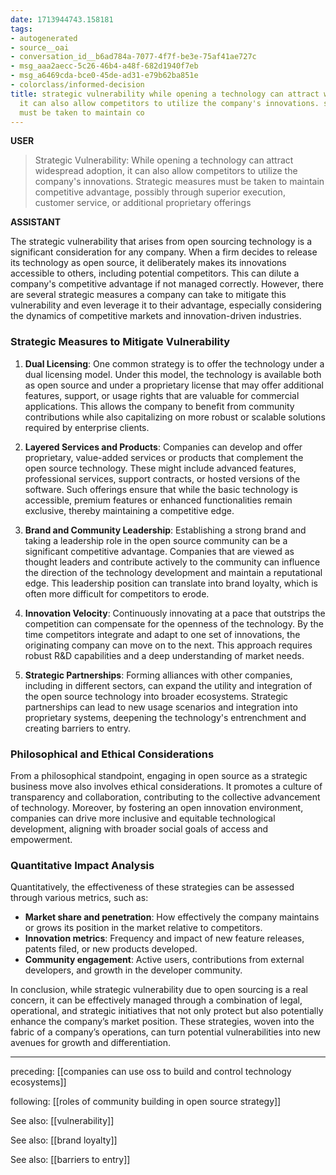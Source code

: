 ```yaml
---
date: 1713944743.158181
tags:
- autogenerated
- source__oai
- conversation_id__b6ad784a-7077-4f7f-be3e-75af41ae727c
- msg_aaa2aecc-5c26-46b4-a48f-682d1940f7eb
- msg_a6469cda-bce0-45de-ad31-e79b62ba851e
- colorclass/informed-decision
title: strategic vulnerability while opening a technology can attract widespread adoption,
  it can also allow competitors to utilize the company's innovations. strategic measures
  must be taken to maintain co
---
```


**USER**

> Strategic Vulnerability: While opening a technology can attract widespread adoption, it can also allow competitors to utilize the company's innovations. Strategic measures must be taken to maintain competitive advantage, possibly through superior execution, customer service, or additional proprietary offerings


**ASSISTANT**

The strategic vulnerability that arises from open sourcing technology is a significant consideration for any company. When a firm decides to release its technology as open source, it deliberately makes its innovations accessible to others, including potential competitors. This can dilute a company's competitive advantage if not managed correctly. However, there are several strategic measures a company can take to mitigate this vulnerability and even leverage it to their advantage, especially considering the dynamics of competitive markets and innovation-driven industries.

### Strategic Measures to Mitigate Vulnerability

1. **Dual Licensing**: One common strategy is to offer the technology under a dual licensing model. Under this model, the technology is available both as open source and under a proprietary license that may offer additional features, support, or usage rights that are valuable for commercial applications. This allows the company to benefit from community contributions while also capitalizing on more robust or scalable solutions required by enterprise clients.

2. **Layered Services and Products**: Companies can develop and offer proprietary, value-added services or products that complement the open source technology. These might include advanced features, professional services, support contracts, or hosted versions of the software. Such offerings ensure that while the basic technology is accessible, premium features or enhanced functionalities remain exclusive, thereby maintaining a competitive edge.

3. **Brand and Community Leadership**: Establishing a strong brand and taking a leadership role in the open source community can be a significant competitive advantage. Companies that are viewed as thought leaders and contribute actively to the community can influence the direction of the technology development and maintain a reputational edge. This leadership position can translate into brand loyalty, which is often more difficult for competitors to erode.

4. **Innovation Velocity**: Continuously innovating at a pace that outstrips the competition can compensate for the openness of the technology. By the time competitors integrate and adapt to one set of innovations, the originating company can move on to the next. This approach requires robust R&D capabilities and a deep understanding of market needs.

5. **Strategic Partnerships**: Forming alliances with other companies, including in different sectors, can expand the utility and integration of the open source technology into broader ecosystems. Strategic partnerships can lead to new usage scenarios and integration into proprietary systems, deepening the technology's entrenchment and creating barriers to entry.

### Philosophical and Ethical Considerations

From a philosophical standpoint, engaging in open source as a strategic business move also involves ethical considerations. It promotes a culture of transparency and collaboration, contributing to the collective advancement of technology. Moreover, by fostering an open innovation environment, companies can drive more inclusive and equitable technological development, aligning with broader social goals of access and empowerment.

### Quantitative Impact Analysis

Quantitatively, the effectiveness of these strategies can be assessed through various metrics, such as:
- **Market share and penetration**: How effectively the company maintains or grows its position in the market relative to competitors.
- **Innovation metrics**: Frequency and impact of new feature releases, patents filed, or new products developed.
- **Community engagement**: Active users, contributions from external developers, and growth in the developer community.

In conclusion, while strategic vulnerability due to open sourcing is a real concern, it can be effectively managed through a combination of legal, operational, and strategic initiatives that not only protect but also potentially enhance the company’s market position. These strategies, woven into the fabric of a company’s operations, can turn potential vulnerabilities into new avenues for growth and differentiation.


---

preceding: [[companies can use oss to build and control technology ecosystems]]  


following: [[roles of community building in open source strategy]]

See also: [[vulnerability]]


See also: [[brand loyalty]]


See also: [[barriers to entry]]